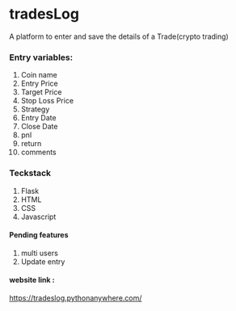 # tradesLog
A platform to enter and save the details of a Trade(crypto trading)
### Entry variables:
1. Coin name
2. Entry Price
3. Target Price
4. Stop Loss Price
5. Strategy
6. Entry Date
7. Close Date
8. pnl
9. return
10. comments

### Teckstack
1. Flask
2. HTML
3. CSS
4. Javascript

#### Pending features
1. multi users
2. Update entry

#### website link :
 https://tradeslog.pythonanywhere.com/
